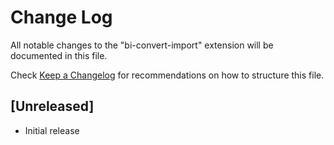 # Change Log

All notable changes to the "bi-convert-import" extension will be documented in this file.

Check [Keep a Changelog](http://keepachangelog.com/) for recommendations on how to structure this file.

## [Unreleased]

- Initial release